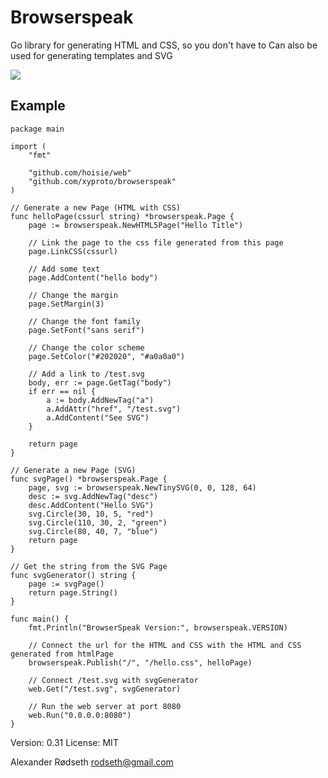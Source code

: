 Browserspeak
============

Go library for generating HTML and CSS, so you don't have to
Can also be used for generating templates and SVG

<img src="https://raw.github.com/xyproto/browserspeak/master/browserspeak.png">

Example
-------

    package main
    
    import (
    	"fmt"
    
    	"github.com/hoisie/web"
    	"github.com/xyproto/browserspeak"
    )
    
    // Generate a new Page (HTML with CSS)
    func helloPage(cssurl string) *browserspeak.Page {
    	page := browserspeak.NewHTML5Page("Hello Title")
    
    	// Link the page to the css file generated from this page
    	page.LinkCSS(cssurl)
    
    	// Add some text
    	page.AddContent("hello body")
    
    	// Change the margin
    	page.SetMargin(3)
    
    	// Change the font family
    	page.SetFont("sans serif")
    
    	// Change the color scheme
    	page.SetColor("#202020", "#a0a0a0")
    
    	// Add a link to /test.svg
    	body, err := page.GetTag("body")
    	if err == nil {
    		a := body.AddNewTag("a")
    		a.AddAttr("href", "/test.svg")
    		a.AddContent("See SVG")
    	}
    
    	return page
    }
    
    // Generate a new Page (SVG)
    func svgPage() *browserspeak.Page {
    	page, svg := browserspeak.NewTinySVG(0, 0, 128, 64)
    	desc := svg.AddNewTag("desc")
    	desc.AddContent("Hello SVG")
    	svg.Circle(30, 10, 5, "red")
    	svg.Circle(110, 30, 2, "green")
    	svg.Circle(80, 40, 7, "blue")
    	return page
    }
    
    // Get the string from the SVG Page
    func svgGenerator() string {
    	page := svgPage()
    	return page.String()
    }
    
    func main() {
    	fmt.Println("BrowserSpeak Version:", browserspeak.VERSION)
    
    	// Connect the url for the HTML and CSS with the HTML and CSS generated from htmlPage
    	browserspeak.Publish("/", "/hello.css", helloPage)
    
    	// Connect /test.svg with svgGenerator
    	web.Get("/test.svg", svgGenerator)
    
    	// Run the web server at port 8080
    	web.Run("0.0.0.0:8080")
    }


Version: 0.31
License: MIT

Alexander Rødseth <rodseth@gmail.com>

